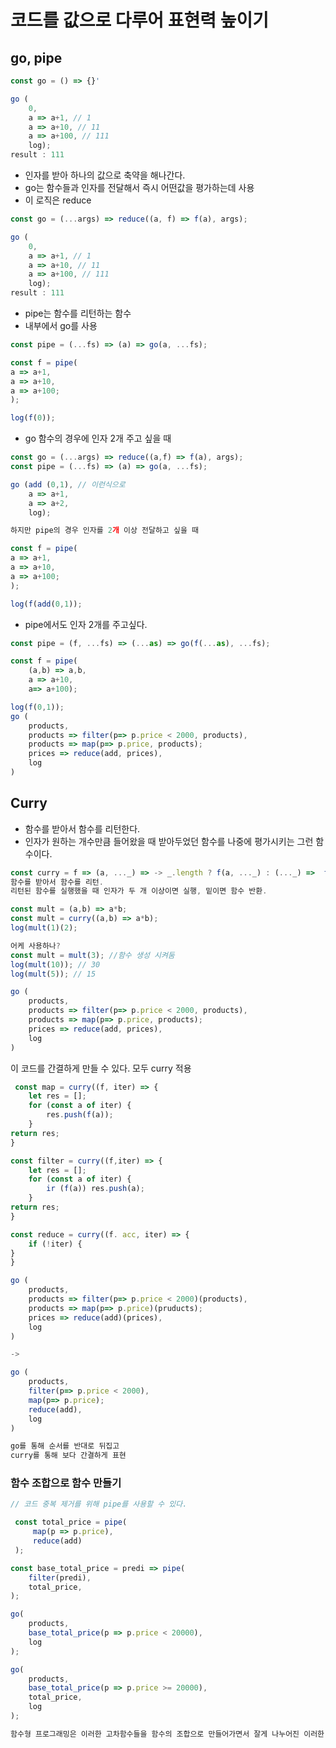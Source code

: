 # 코드를 값으로 다루어 표현력 높이기

## go, pipe

```jsx
const go = () => {}'

go (
	0,
	a => a+1, // 1
	a => a+10, // 11
	a => a+100, // 111
	log);
result : 111
```

- 인자를 받아 하나의 값으로 축약을 해나간다.
- go는 함수들과 인자를 전달해서 즉시 어떤값을 평가하는데 사용
- 이 로직은 reduce

```jsx
const go = (...args) => reduce((a, f) => f(a), args);

go (
	0,
	a => a+1, // 1
	a => a+10, // 11
	a => a+100, // 111
	log);
result : 111
```



- pipe는 함수를 리턴하는 함수
- 내부에서 go를 사용

```jsx
const pipe = (...fs) => (a) => go(a, ...fs); 

const f = pipe(
a => a+1,
a => a+10,
a => a+100;
);

log(f(0));
```



- go 함수의 경우에 인자 2개 주고 싶을 때

```jsx
const go = (...args) => reduce((a,f) => f(a), args);
const pipe = (...fs) => (a) => go(a, ...fs);

go (add (0,1), // 이런식으로
	a => a+1,
	a => a+2,
	log);

하지만 pipe의 경우 인자를 2개 이상 전달하고 싶을 때

const f = pipe(
a => a+1,
a => a+10,
a => a+100;
);

log(f(add(0,1));
```



- pipe에서도 인자 2개를 주고싶다.

```jsx
const pipe = (f, ...fs) => (...as) => go(f(...as), ...fs);

const f = pipe(
	(a,b) => a,b,
	a => a+10,
	a=> a+100);

log(f(0,1));
go (
	products,
	products => filter(p=> p.price < 2000, products),
	products => map(p=> p.price, products);
	prices => reduce(add, prices),
	log
)
```



## Curry

- 함수를 받아서 함수를 리턴한다.
- 인자가 원하는 개수만큼 들어왔을 때 받아두었던 함수를 나중에 평가시키는 그런 함수이다.

```jsx
const curry = f => (a, ..._) => -> _.length ? f(a, ..._) : (..._) =>  f(a, ..._);
함수를 받아서 함수를 리턴.
리턴된 함수를 실행했을 때 인자가 두 개 이상이면 실행, 밑이면 함수 반환.

const mult = (a,b) => a*b;
const mult = curry((a,b) => a*b);
log(mult(1)(2);

어케 사용하나?
const mult = mult(3); //함수 생성 시켜둠
log(mult(10)); // 30
log(mult(5)); // 15
```



```jsx
go (
	products,
	products => filter(p=> p.price < 2000, products),
	products => map(p=> p.price, products);
	prices => reduce(add, prices),
	log
)
```

이 코드를 간결하게 만들 수 있다. 모두 curry 적용

```jsx
 const map = curry((f, iter) => {
	let res = [];
	for (const a of iter) {
		res.push(f(a));
	}
return res;
}

const filter = curry((f,iter) => {
	let res = [];
	for (const a of iter) {
		ir (f(a)) res.push(a);
	}
return res;
}

const reduce = curry((f. acc, iter) => {
	if (!iter) {
}
}

go (
	products,
	products => filter(p=> p.price < 2000)(products),
	products => map(p=> p.price)(pruducts);
	prices => reduce(add)(prices),
	log
) 

-> 

go (
	products,
	filter(p=> p.price < 2000),
	map(p=> p.price);
	reduce(add),
	log
) 

go를 통해 순서를 반대로 뒤집고
curry를 통해 보다 간결하게 표현
```



### 함수 조합으로 함수 만들기

```jsx
// 코드 중복 제거를 위해 pipe를 사용할 수 있다.

 const total_price = pipe(
     map(p => p.price),
     reduce(add)
 );

const base_total_price = predi => pipe(
    filter(predi),
    total_price,
);

go(
    products,
    base_total_price(p => p.price < 20000),
    log
);

go(
    products,
    base_total_price(p => p.price >= 20000),
    total_price,
    log
);

함수형 프로그래밍은 이러한 고차함수들을 함수의 조합으로 만들어가면서 잘게 나누어진 이러한 함수들을 잘게 나누면서 중복을 제거하고 더 많은 곳에서 사용할 수 있게하는 형식으로 사용하고있다.
```
